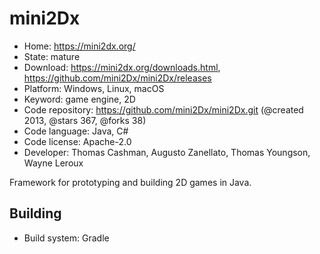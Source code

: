 # mini2Dx

- Home: https://mini2dx.org/
- State: mature
- Download: https://mini2dx.org/downloads.html, https://github.com/mini2Dx/mini2Dx/releases
- Platform: Windows, Linux, macOS
- Keyword: game engine, 2D
- Code repository: https://github.com/mini2Dx/mini2Dx.git (@created 2013, @stars 367, @forks 38)
- Code language: Java, C#
- Code license: Apache-2.0
- Developer: Thomas Cashman, Augusto Zanellato, Thomas Youngson, Wayne Leroux

Framework for prototyping and building 2D games in Java.

## Building

- Build system: Gradle
